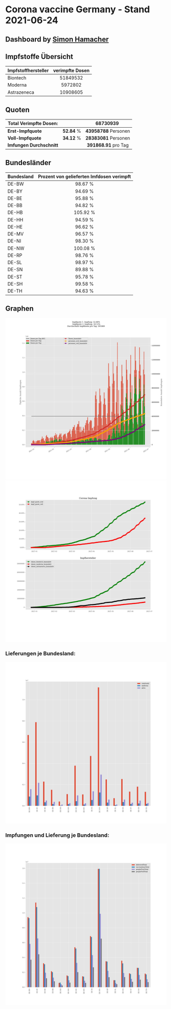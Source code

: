 # Corona vaccine Germany - Stand 2021-06-24
## Dashboard by [Simon Hamacher](https://www.shamacher.eu)
## Impfstoffe Übersicht
**Impfstoffhersteller** | **verimpfte Dosen**
-------- | :--------:
Biontech | 51849532
Moderna | 5972802
Astrazeneca | 10908605


## Quoten
**Total Verimpfte Dosen:** | |68730939&nbsp;
-------- | :--------:| :--------:
**Erst-Impfquote** | **52.84** %| **43958788** Personen
**Voll-Impfquote** | **34.12** %| **28383081** Personen
**Imfungen Durchschnitt** | |**391868.91** pro Tag 
## Bundesländer
**Bundesland** | **Prozent von gelieferten Imfdosen verimpft**
-------- | :--------:
DE-BW | 98.67 %
DE-BY | 94.69 %
DE-BE | 95.88 %
DE-BB | 94.82 %
DE-HB | 105.92 %
DE-HH | 94.59 %
DE-HE | 96.62 %
DE-MV | 96.57 %
DE-NI | 98.30 %
DE-NW | 100.08 %
DE-RP | 98.76 %
DE-SL | 98.97 %
DE-SN | 89.88 %
DE-ST | 95.78 %
DE-SH | 99.58 %
DE-TH | 94.63 %
## Graphen
<img src="Impfungen-Corona-01.jpg" alt="Impf Übersicht" title="Impf Übersicht" />
<img src="Impfungen-Corona-02.jpg" alt="Impfquote" title="Impf Übersicht" />

### Lieferungen je Bundesland:
<img src="Impfungen-Corona-04.jpg" alt="Impfungen in den Bundesländern" title="Impfungen in den Bundesländern" />

### Impfungen und Lieferung je Bundesland:
<img src="Impfungen-Corona-05.jpg" alt="Impfungen in den Bundesländern" title="Impfungen in den Bundesländern" />

